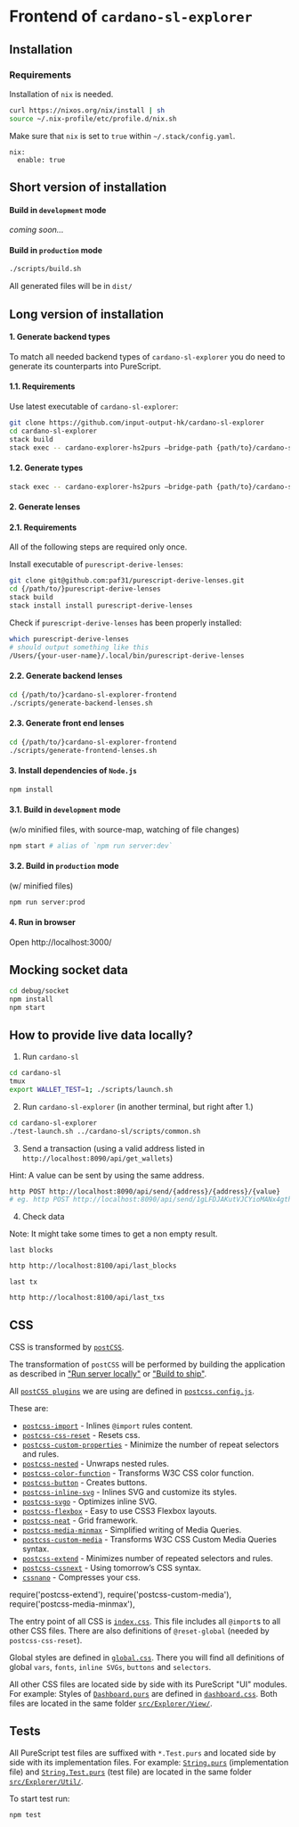 # Frontend of `cardano-sl-explorer`

## Installation

### Requirements

Installation of `nix` is needed.

```bash
curl https://nixos.org/nix/install | sh
source ~/.nix-profile/etc/profile.d/nix.sh
```

Make sure that `nix` is set to `true` within `~/.stack/config.yaml`.

```
nix:
  enable: true
```

## Short version of installation


#### Build in `development` mode

_coming soon..._


#### Build in `production` mode

```bash
./scripts/build.sh
```

All generated files will be in `dist/`



## Long version of installation


#### 1. Generate backend types

To match all needed backend types of `cardano-sl-explorer` you do need to generate its counterparts into PureScript.

#### 1.1. Requirements

Use latest executable of `cardano-sl-explorer`:

```bash
git clone https://github.com/input-output-hk/cardano-sl-explorer
cd cardano-sl-explorer
stack build
stack exec -- cardano-explorer-hs2purs —bridge-path {path/to}/cardano-sl-explorer-frontend/src/Generated
```

#### 1.2. Generate types

```bash
stack exec -- cardano-explorer-hs2purs —bridge-path {path/to}/cardano-sl-explorer-frontend/src/Generated
```

#### 2. Generate lenses

#### 2.1. Requirements

All of the following steps are required only once.

Install executable of `purescript-derive-lenses`:

```bash
git clone git@github.com:paf31/purescript-derive-lenses.git
cd {/path/to/}purescript-derive-lenses
stack build
stack install install purescript-derive-lenses
```

Check if `purescript-derive-lenses` has been properly installed:

```bash
which purescript-derive-lenses
# should output something like this
/Users/{your-user-name}/.local/bin/purescript-derive-lenses
```


#### 2.2. Generate backend lenses

```bash
cd {/path/to/}cardano-sl-explorer-frontend
./scripts/generate-backend-lenses.sh
```

#### 2.3. Generate front end lenses

```bash
cd {/path/to/}cardano-sl-explorer-frontend
./scripts/generate-frontend-lenses.sh
```


#### 3. Install dependencies of `Node.js`

```bash
npm install
```

#### 3.1. Build in `development` mode

(w/o minified files, with source-map, watching of file changes)

```bash
npm start # alias of `npm run server:dev`
```

#### 3.2. Build in `production` mode

(w/ minified files)

```bash
npm run server:prod
```

#### 4. Run in browser

Open http://localhost:3000/


## Mocking socket data

```bash
cd debug/socket
npm install
npm start
```

## How to provide live data locally?

1. Run `cardano-sl`

```bash
cd cardano-sl
tmux
export WALLET_TEST=1; ./scripts/launch.sh
```

2. Run `cardano-sl-explorer` (in another terminal, but right after 1.)

```bash
cd cardano-sl-explorer
./test-launch.sh ../cardano-sl/scripts/common.sh
```

3. Send a transaction (using a valid address listed in `http://localhost:8090/api/get_wallets`)

Hint: A value can be sent by using the same address.

```bash
http POST http://localhost:8090/api/send/{address}/{address}/{value}
# eg. http POST http://localhost:8090/api/send/1gLFDJAKutVJCYioMANx4gthHru5K12Tk9YpEmXKQfggKZu/1gLFDJAKutVJCYioMANx4gthHru5K12Tk9YpEmXKQfggKZu/888
```

4. Check data

Note: It might take some times to get a non empty result.

`last blocks`

```bash
http http://localhost:8100/api/last_blocks
```

`last tx`

```bash
http http://localhost:8100/api/last_txs
```


## CSS

CSS is transformed by [`postCSS`](http://postcss.org/).

The transformation of `postCSS` will be performed by building the application as described in ["Run server locally"](#run-server-locally) or ["Build to ship"](#build-to-ship-production-mode).

All [`postCSS plugins`](http://postcss.parts/) we are using are defined in [`postcss.config.js`](./postcss.config.js).

These are:

* [`postcss-import`](https://github.com/postcss/postcss-import) - Inlines `@import` rules content.
* [`postcss-css-reset`](https://github.com/baiyaaaaa/postcss-css-reset) - Resets css.
* [`postcss-custom-properties`](https://github.com/postcss/postcss-custom-properties) - Minimize the number of repeat selectors and rules.
* [`postcss-nested`](https://github.com/postcss/postcss-nested) - Unwraps nested rules.
* [`postcss-color-function`](https://github.com/postcss/postcss-color-function) - Transforms W3C CSS color function.
* [`postcss-button`](https://github.com/francoisromain/postcss-button) - Creates buttons.
* [`postcss-inline-svg`](https://github.com/TrySound/postcss-inline-svg) - Inlines SVG and customize its styles.
* [`postcss-svgo`](https://github.com/ben-eb/postcss-svgo) - Optimizes inline SVG.
* [`postcss-flexbox`](https://github.com/archana-s/postcss-flexbox) - Easy to use CSS3 Flexbox layouts.
* [`postcss-neat`](http://jo-asakura.github.io/postcss-neat/) - Grid framework.
* [`postcss-media-minmax`](https://github.com/postcss/postcss-media-minmax) - Simplified writing of Media Queries.
* [`postcss-custom-media`](https://github.com/postcss/postcss-custom-media) - Transforms W3C CSS Custom Media Queries syntax.
* [`postcss-extend`](https://github.com/travco/postcss-extend) - Minimizes number of repeated selectors and rules.
* [`postcss-cssnext`](http://cssnext.io/) - Using tomorrow’s CSS syntax.
* [`cssnano`](http://cssnext.io/) - Compresses your css.

require('postcss-extend'),
require('postcss-custom-media'),
require('postcss-media-minmax'),

The entry point of all CSS is [`index.css`](src/index.css). This file includes all `@import`s to all other CSS files. There are also definitions of `@reset-global` (needed by `postcss-css-reset`).

Global styles are defined in [`global.css`](src/global.css). There you will find all definitions of global `vars`, `fonts`, `inline SVGs`, `buttons` and `selectors`.

All other CSS files are located side by side with its PureScript "UI" modules. For example: Styles of [`Dashboard.purs`](src/Explorer/View/Dashboard.purs) are defined in [`dashboard.css`](src/Explorer/View/dashboard.css). Both files are located in the same folder [`src/Explorer/View/`](src/Explorer/View/).

## Tests

All PureScript test files are suffixed with `*.Test.purs` and located side by side with its implementation files. For example: [`String.purs`](src/Explorer/Util/String.purs) (implementation file) and [`String.Test.purs`](src/Explorer/Util/String.Test.purs) (test file) are located in the same folder [`src/Explorer/Util/`](src/Explorer/Util/).


To start test run:

```bash
npm test
```

